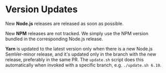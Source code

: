 # Version Updates

New **Node.js** releases are released as soon as possible.

New **NPM** releases are not tracked. We simply use the NPM version bundled in the corresponding Node.js release.

**Yarn** is updated to the latest version only when there is a new Node.js SemVer-minor release, and it's updated only in the branch with the new release, preferably in the same PR. The `update.sh` script does this automatically when invoked with a specific branch, e.g. `./update.sh 6.10`.

